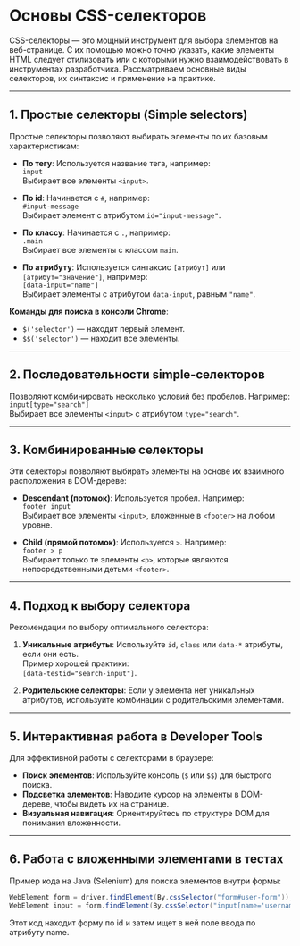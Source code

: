 # Основы CSS-селекторов

CSS-селекторы — это мощный инструмент для выбора элементов на веб-странице. 
С их помощью можно точно указать, какие элементы HTML следует стилизовать или с которыми 
нужно взаимодействовать в инструментах разработчика. 
Рассматриваем основные виды селекторов, их синтаксис и применение на практике.

---

## 1. Простые селекторы (Simple selectors)

Простые селекторы позволяют выбирать элементы по их базовым характеристикам:

- **По тегу**: Используется название тега, например:  
  `input`  
  Выбирает все элементы `<input>`.

- **По id**: Начинается с `#`, например:  
  `#input-message`  
  Выбирает элемент с атрибутом `id="input-message"`.

- **По классу**: Начинается с `.`, например:  
  `.main`  
  Выбирает все элементы с классом `main`.

- **По атрибуту**: Используется синтаксис `[атрибут]` или `[атрибут="значение"]`, например:  
  `[data-input="name"]`  
  Выбирает элементы с атрибутом `data-input`, равным `"name"`.

**Команды для поиска в консоли Chrome**:
- `$('selector')` — находит первый элемент.
- `$$('selector')` — находит все элементы.

---

## 2. Последовательности simple-селекторов

Позволяют комбинировать несколько условий без пробелов. Например:  
`input[type="search"]`  
Выбирает все элементы `<input>` с атрибутом `type="search"`.

---

## 3. Комбинированные селекторы

Эти селекторы позволяют выбирать элементы на основе их взаимного расположения в DOM-дереве:

- **Descendant (потомок)**: Используется пробел. Например:  
  `footer input`  
  Выбирает все элементы `<input>`, вложенные в `<footer>` на любом уровне.

- **Child (прямой потомок)**: Используется `>`. Например:  
  `footer > p`  
  Выбирает только те элементы `<p>`, которые являются непосредственными детьми `<footer>`.

---

## 4. Подход к выбору селектора

Рекомендации по выбору оптимального селектора:

1. **Уникальные атрибуты**: Используйте `id`, `class` или `data-*` атрибуты, если они есть.  
   Пример хорошей практики:  
   `[data-testid="search-input"]`.

2. **Родительские селекторы**: Если у элемента нет уникальных атрибутов, используйте комбинации с родительскими элементами.

---

## 5. Интерактивная работа в Developer Tools

Для эффективной работы с селекторами в браузере:

- **Поиск элементов**: Используйте консоль (`$` или `$$`) для быстрого поиска.
- **Подсветка элементов**: Наводите курсор на элементы в DOM-дереве, чтобы видеть их на странице.
- **Визуальная навигация**: Ориентируйтесь по структуре DOM для понимания вложенности.

---

## 6. Работа с вложенными элементами в тестах

Пример кода на Java (Selenium) для поиска элементов внутри формы:

```java
WebElement form = driver.findElement(By.cssSelector("form#user-form"));
WebElement input = form.findElement(By.cssSelector("input[name='username']"));
```

Этот код находит форму по id и затем ищет в ней поле ввода по атрибуту name.
